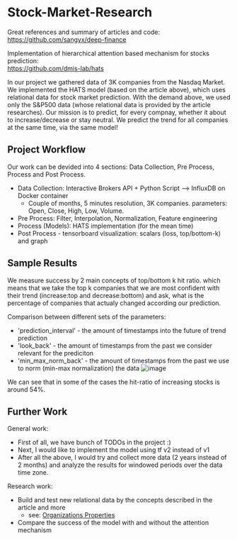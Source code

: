 # Stock-Market-Research

Great references and summary of articles and code: <br>
https://github.com/sangyx/deep-finance

Implementation of hierarchical attention based mechanism for stocks prediction: <br>
https://github.com/dmis-lab/hats 

In our project we gathered data of 3K companies from the Nasdaq Market. <br>
We implemented the HATS model (based on the article above), which uses relational data for stock market prediction.
With the demand above, we used only the S&P500 data (whose relational data is provided by the article researches).
Our mission is to predict, for every compnay, whether it about to increase/decrease or stay neutral.
We predict the trend for all companies at the same time, via the same model!

## Project Workflow
Our work can be devided into 4 sections: Data Collection, Pre Process, Process and Post Process.
* Data Collection: Interactive Brokers API + Python Script --> InfluxDB on Docker container 
  * Couple of months, 5 minutes resolution, 3K companies. parameters: Open, Close, High, Low, Volume.
* Pre Process: Filter, Interpolation, Normalization, Feature engineering 
* Process (Models): HATS implementation (for the mean time)
* Post Process - tensorboard visualization: scalars (loss, top/bottom-k) and graph

## Sample Results
We measure success by 2 main concepts of top/bottom k hit ratio. which means that we take 
the top k companies that we are most confident with their trend (increase:top and decrease:bottom) and ask, what 
is the percentage of companies that actualy changed according our prediction.

Comparison between different sets of the parameters:  <br>
* 'prediction_interval' - the amount of timestamps into the future of trend prediction
* 'look_back' - the amount of timestamps from the past we consider relevant for the prediciton
* 'min_max_norm_back' - the amount of timestamps from the past we use to norm (min-max normalization) the data
![image](https://user-images.githubusercontent.com/55198967/114267689-d8ef2f80-9a05-11eb-917d-821c345269b8.png)

We can see that in some of the cases the hit-ratio of increasing stocks is around 54%.

## Further Work
General work:
* First of all, we have bunch of TODOs in the project :)
* Next, I would like to implement the model using tf v2 instead of v1
* After all the above, I would try and collect more data (2 years instead of 2 months) and analyze the results for windowed periods over the data time zone.

Research work:
* Build and test new relational data by the concepts described in the article and more
  * see: [Organizations Properties](https://www.wikidata.org/wiki/Wikidata:List_of_properties/organization)
* Compare the success of the model with and without the attention mechanism
